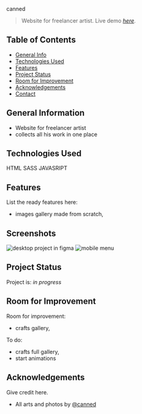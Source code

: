 canned

> Website for freelancer artist.
> Live demo [_here_](https://konkogutagnieszka.github.io/canned/).

## Table of Contents

- [General Info](#general-information)
- [Technologies Used](#technologies-used)
- [Features](#features)
- [Project Status](#project-status)
- [Room for Improvement](#room-for-improvement)
- [Acknowledgements](#acknowledgements)
- [Contact](#contact)

## General Information

- Website for freelancer artist
- collects all his work in one place

## Technologies Used

HTML SASS JAVASRIPT

## Features

List the ready features here:

- images gallery made from scratch,

## Screenshots

![desktop project in figma](https://user-images.githubusercontent.com/73693874/200896827-1da4ad7b-7223-42b4-8ca6-e1408b84172d.jpg)
![mobile menu](https://user-images.githubusercontent.com/73693874/200898933-a4efdeb9-d9e6-4492-895f-862cdaaf5b78.jpg)

## Project Status

Project is: _in progress_

## Room for Improvement

Room for improvement:

- crafts gallery,

To do:

- crafts full gallery,
- start animations

## Acknowledgements

Give credit here.

- All arts and photos by [@canned](https://konkogutagnieszka.github.io/canned/tos.html)
